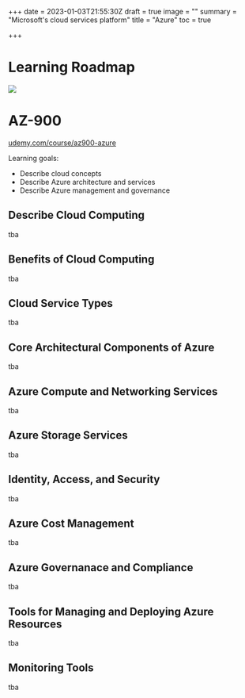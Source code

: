 +++
date = 2023-01-03T21:55:30Z
draft = true
image = ""
summary = "Microsoft's cloud services platform"
title = "Azure"
toc = true

+++
# Learning Roadmap

![](/uploads/azure-roadmap.png)

# AZ-900

[udemy.com/course/az900-azure](https://www.udemy.com/course/az900-azure/)

Learning goals:

* Describe cloud concepts
* Describe Azure architecture and services
* Describe Azure management and governance

## Describe Cloud Computing

tba

## Benefits of Cloud Computing

tba

## Cloud Service Types

tba

## Core Architectural Components of Azure

tba

## Azure Compute and Networking Services

tba

## Azure Storage Services

tba

## Identity, Access, and Security

tba

## Azure Cost Management

tba

## Azure Governanace and Compliance

tba

## Tools for Managing and Deploying Azure Resources

tba

## Monitoring Tools

tba